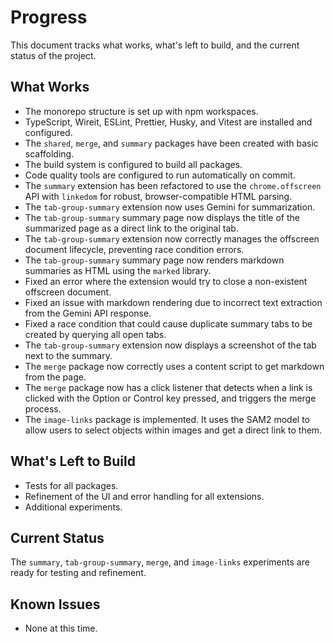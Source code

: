 # Progress

This document tracks what works, what's left to build, and the current status of the project.

## What Works

- The monorepo structure is set up with npm workspaces.
- TypeScript, Wireit, ESLint, Prettier, Husky, and Vitest are installed and configured.
- The `shared`, `merge`, and `summary` packages have been created with basic scaffolding.
- The build system is configured to build all packages.
- Code quality tools are configured to run automatically on commit.
- The `summary` extension has been refactored to use the `chrome.offscreen` API with `linkedom` for robust, browser-compatible HTML parsing.
- The `tab-group-summary` extension now uses Gemini for summarization.
- The `tab-group-summary` summary page now displays the title of the summarized page as a direct link to the original tab.
- The `tab-group-summary` extension now correctly manages the offscreen document lifecycle, preventing race condition errors.
- The `tab-group-summary` summary page now renders markdown summaries as HTML using the `marked` library.
- Fixed an error where the extension would try to close a non-existent offscreen document.
- Fixed an issue with markdown rendering due to incorrect text extraction from the Gemini API response.
- Fixed a race condition that could cause duplicate summary tabs to be created by querying all open tabs.
- The `tab-group-summary` extension now displays a screenshot of the tab next to the summary.
- The `merge` package now correctly uses a content script to get markdown from the page.
- The `merge` package now has a click listener that detects when a link is clicked with the Option or Control key pressed, and triggers the merge process.
- The `image-links` package is implemented. It uses the SAM2 model to allow users to select objects within images and get a direct link to them.

## What's Left to Build

- Tests for all packages.
- Refinement of the UI and error handling for all extensions.
- Additional experiments.

## Current Status

The `summary`, `tab-group-summary`, `merge`, and `image-links` experiments are ready for testing and refinement.

## Known Issues

- None at this time.

